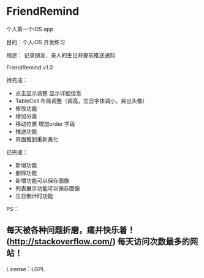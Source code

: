 # FriendRemind

个人第一个iOS app

目的：个人iOS 开发练习

用途： 记录朋友、亲人的生日并提前推送通知

FriendRemind v1.0

待完成：
- 点击显示调整 显示详细信息
- TableCell  布局调整（调高，生日字体调小，突出头像）
- 修改功能
- 增加分类
- 移动位置 增加order 字段
- 推送功能
- 界面推到重新美化

已完成：
- 新增功能
- 删除功能
- 新增功能可以保存图像
- 列表展示功能可以保存图像
- 生日倒计时功能

PS：
## 每天被各种问题折磨，痛并快乐着！ (http://stackoverflow.com/) 每天访问次数最多的网站！ 
License：LGPL 
